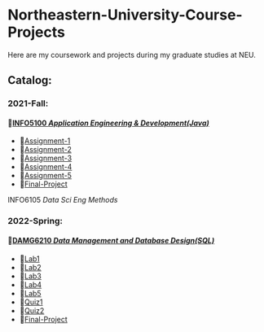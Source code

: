 # Northeastern-University-Course-Projects
Here are my coursework and projects during my graduate studies at NEU.

## Catalog:
### 2021-Fall: 
#### :file_folder:[INFO5100 *Application Engineering & Development(Java)*](https://github.com/ZihanWan97/Northeastern-University-Course-Projects/tree/main/INFO5100%20Application%20Engineering%20%26%20Development)  
- :file_folder:[Assignment-1](https://github.com/ZihanWan97/Northeastern-University-Course-Projects/tree/main/INFO5100%20Application%20Engineering%20%26%20Development/Assignment-1)
- :file_folder:[Assignment-2](https://github.com/ZihanWan97/Northeastern-University-Course-Projects/tree/main/INFO5100%20Application%20Engineering%20%26%20Development/Assignment-2) 
- :file_folder:[Assignment-3](https://github.com/ZihanWan97/Northeastern-University-Course-Projects/tree/main/INFO5100%20Application%20Engineering%20%26%20Development/Assignment-3) 
- :file_folder:[Assignment-4](https://github.com/ZihanWan97/Northeastern-University-Course-Projects/tree/main/INFO5100%20Application%20Engineering%20%26%20Development/Assignment-4) 
- :file_folder:[Assignment-5](https://github.com/ZihanWan97/Northeastern-University-Course-Projects/tree/main/INFO5100%20Application%20Engineering%20%26%20Development/Assignment-5)   
- :file_folder:[Final-Project](https://github.com/ZihanWan97/Northeastern-University-Course-Projects/tree/main/INFO5100%20Application%20Engineering%20%26%20Development/Final-Project) 


INFO6105 *Data Sci Eng Methods*
           
### 2022-Spring:     
#### :file_folder:[DAMG6210 *Data Management and Database Design(SQL)*](https://github.com/ZihanWan97/Northeastern-University-Course-Projects/tree/main/DAMG6210%20Data%20Management%20and%20Database%20Design)
- :file_folder:[Lab1](https://github.com/ZihanWan97/Northeastern-University-Course-Projects/tree/main/DAMG6210%20Data%20Management%20and%20Database%20Design/Lab1)
- :file_folder:[Lab2](https://github.com/ZihanWan97/Northeastern-University-Course-Projects/tree/main/DAMG6210%20Data%20Management%20and%20Database%20Design/Lab2)
- :file_folder:[Lab3](https://github.com/ZihanWan97/Northeastern-University-Course-Projects/tree/main/DAMG6210%20Data%20Management%20and%20Database%20Design/Lab3) 
- :file_folder:[Lab4](https://github.com/ZihanWan97/Northeastern-University-Course-Projects/tree/main/DAMG6210%20Data%20Management%20and%20Database%20Design/Lab4)   
- :file_folder:[Lab5](https://github.com/ZihanWan97/Northeastern-University-Course-Projects/tree/main/DAMG6210%20Data%20Management%20and%20Database%20Design/Lab5) 
- :file_folder:[Quiz1](https://github.com/ZihanWan97/Northeastern-University-Course-Projects/tree/main/DAMG6210%20Data%20Management%20and%20Database%20Design/Quiz1) 
- :file_folder:[Quiz2](https://github.com/ZihanWan97/Northeastern-University-Course-Projects/tree/main/DAMG6210%20Data%20Management%20and%20Database%20Design/Quiz2) 
- :file_folder:[Final-Project](https://github.com/ZihanWan97/Northeastern-University-Course-Projects/tree/main/DAMG6210%20Data%20Management%20and%20Database%20Design/Final-Project) 



